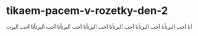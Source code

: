# tikaem-pacem-v-rozetky-den-2
أنا أحب ألبرتأنا أحب ألبرتأنا أحب ألبرتأنا أحب ألبرتأنا أحب ألبرتأنا أحب ألبرتأنا أحب ألبرت
